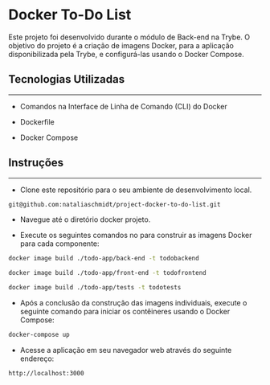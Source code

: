 # Docker To-Do List

Este projeto foi desenvolvido durante o módulo de Back-end na Trybe. O objetivo do projeto é a criação de imagens Docker, para a aplicação disponibilizada pela Trybe, e configurá-las usando o Docker Compose.

## Tecnologias Utilizadas
<hr>

- Comandos na Interface de Linha de Comando (CLI) do Docker

- Dockerfile

- Docker Compose

## Instruções
<hr>

- Clone este repositório para o seu ambiente de desenvolvimento local.

```bash
git@github.com:nataliaschmidt/project-docker-to-do-list.git
```
- Navegue até o diretório docker projeto.

- Execute os seguintes comandos no para construir as imagens Docker para cada componente:

```bash
docker image build ./todo-app/back-end -t todobackend

docker image build ./todo-app/front-end -t todofrontend

docker image build ./todo-app/tests -t todotests
  ```

- Após a conclusão da construção das imagens individuais, execute o seguinte comando para iniciar os contêineres usando o Docker Compose:
```bash
docker-compose up
```
- Acesse a aplicação em seu navegador web através do seguinte endereço:
```html
http://localhost:3000
```